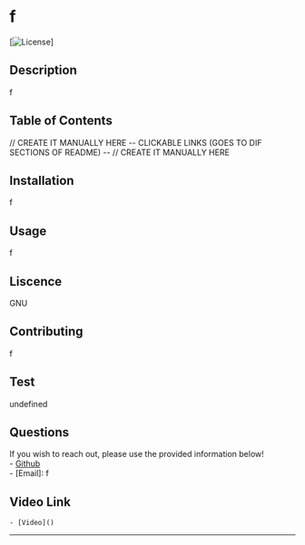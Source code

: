 # f

[![License](https://img.shields.io/github/license/jimbolikesgithub/README-Generator-09?style=flat-square)]


## Description
f

## Table of Contents
// CREATE IT MANUALLY HERE
    -- CLICKABLE LINKS (GOES TO DIF SECTIONS OF README) --
// CREATE IT MANUALLY HERE
## Installation
f

## Usage
f

## Liscence
GNU

## Contributing
f

## Test
undefined

## Questions
If you wish to reach out, please use the provided information below! <br/>
    - [Github](https://github.com/f) <br/>
    - [Email]: f

## Video Link 
    - [Video]()

---
